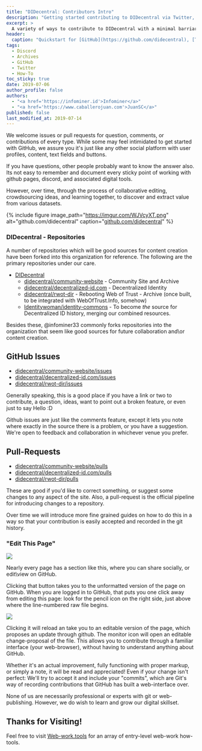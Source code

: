 ```yaml
---
title: "DIDecentral: Contributors Intro"
description: "Getting started contributing to DIDecentral via Twitter, Discord Chat, and GitHub."
excerpt: >
  A variety of ways to contribute to DIDecentral with a minimal barriar to entry. Starting from Twitter, Discord Chat, and GitHub.
header:
  caption: "Quickstart for [GitHub](https://github.com/didecentral), [Twitter](https://twitter.com/didecentral)."
tags: 
  - Discord
  - Archives
  - GitHub
  - Twitter
  - How-To
toc_sticky: true
date: 2019-07-06
author_profile: false
authors: 
  - "<a href='https://infominer.id'>Infominer</a>"
  - "<a href='https://www.caballerojuan.com'>JuanSC</a>"
published: false
last_modified_at: 2019-07-14
---
```



We welcome issues or pull requests for question, comments, or contributions of every type. While some may feel intimidated to get started with GitHub, we assure you it's just like any other social platform with user profiles, content, text fields and buttons.

If you have questions, other people probably want to know the answer also. Its not easy to remember and document every sticky point of working with github pages, discord, and associated digital tools. 

However, over time, through the process of collaborative editing, crowdsourcing ideas, and learning together, to discover and extract value from various datasets.


{% include figure image_path="https://imgur.com/WJVcyXT.png" alt="github.com/didecentral" caption="[github.com/didecentral](https://github.com/didecentral)" %}

### DIDecentral - Repositories

A number of repositories which will be good sources for content creation have been forked into this organization for reference. The following are the primary repositories under our care.

* [DIDecentral](https://github.com/DIDecentral)
  * [didecentral/community-website](https://github.com/didecentral/community-website) - Community Site and Archive
  * [didecentral/decentralized-id.com](https://github.com/didecentral/decentralized-id.com) - Decentralized Identity 
  * [didecentral/rwot-dir](https://github.com/didecentral/rwot-dir) - Rebooting Web of Trust - Archive (once built, to be integrated with WebOfTrust.Info, somehow)
  * [Identitywoman/identity-commons](https://github.com/Identitywoman/identity-commons) - To become *the* source for Decentralized ID history, merging our combined resources.
  
Besides these, @infominer33 commonly forks repositories into the organization that seem like good sources for future collaboration and\or content creation.

## GitHub Issues

* [didecentral/community-website/issues](https://github.com/didecentral/community-website/issues)
* [didecentral/decentralized-id.com/issues](https://github.com/didecentral/decentralized-id.com/issues)
* [didecentral/rwot-dir/issues](https://github.com/didecentral/rwot-dir/issues)

Generally speaking, this is a good place if you have a link or two to contribute, a question, ideas, want to point out a broken feature, or even just to say Hello :D

Github issues are just like the comments feature, except it lets you note where exactly in the source there is a problem, or you have a suggestion. We're open to feedback and collaboration in whichever venue you prefer.

## Pull-Requests

* [didecentral/community-website/pulls](https://github.com/didecentral/community-website/pulls)
* [didecentral/decentralized-id.com/pulls](https://github.com/didecentral/decentralized-id.com/pulls)
* [didecentral/rwot-dir/pulls](https://github.com/didecentral/rwot-dir/pulls)


These are good if you'd like to correct something, or suggest some changes to any aspect of the site. Also, a pull-request is the official pipeline for introducing changes to a repository.

Over time we will introduce more fine grained guides on how to do this in a way so that your contribution is easily accepted and recorded in the git history.

### "Edit This Page" 

![](https://imgur.com/Fv7L2yC.png)

Nearly every page has a section like this, where you can share socially, or edit\view on GitHub.

Clicking that button takes you to the unformatted version of the page on GitHub. When you are logged in to GitHub, that puts you one click away from editing this page: look for the pencil icon on the right side, just above where the line-numbered raw file begins.

![](https://imgur.com/vb59ogs.png)

Clicking it will reload an take you to an editable version of the page, which proposes an update through github.  The monitor icon will open an editable change-proposal of the file.  This allows you to contribute through a familiar interface (your web-browser), without having to understand anything about GitHub.

Whether it's an actual improvement, fully functioning with proper markup, or simply a note, it will be read and appreciated! Even if your change isn't perfect: We'll try to accept it and include your "commits", which are Git's way of recording contributions that GitHub has built a web-interface over. 

None of us are necessarily professional or experts with git or web-publishing. However, we do wish to learn and grow our digital skillset.

## Thanks for Visiting!

Feel free to visit [Web-work.tools](https://web-work.tools) for an array of entry-level web-work how-tools.
